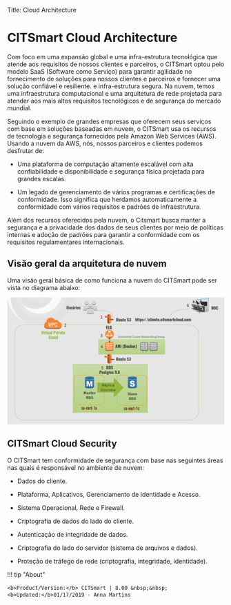 Title: Cloud Architecture

# CITSmart Cloud Architecture


Com foco em uma expansão global e uma infra-estrutura tecnológica que atende aos
requisitos de nossos clientes e parceiros, o CITSmart optou pelo modelo SaaS
(Software como Serviço) para garantir agilidade no fornecimento de soluções para
nossos clientes e parceiros e fornecer uma solução confiável e resiliente. e
infra-estrutura segura. Na nuvem, temos uma infraestrutura computacional e uma
arquitetura de rede projetada para atender aos mais altos requisitos
tecnológicos e de segurança do mercado mundial.

Seguindo o exemplo de grandes empresas que oferecem seus serviços com base em
soluções baseadas em nuvem, o CITSmart usa os recursos de tecnologia e segurança
fornecidos pela Amazon Web Services (AWS). Usando a nuvem da AWS, nós, nossos
parceiros e clientes podemos desfrutar de:

* Uma plataforma de computação altamente escalável com alta confiabilidade e
disponibilidade e segurança física projetada para grandes escalas.

* Um legado de gerenciamento de vários programas e certificações de conformidade.
Isso significa que herdamos automaticamente a conformidade com vários requisitos
e padrões de infraestrutura.

Além dos recursos oferecidos pela nuvem, o Citsmart busca manter a segurança e a
privacidade dos dados de seus clientes por meio de políticas internas e adoção
de padrões para garantir a conformidade com os requisitos regulamentares
internacionais.

Visão geral da arquitetura de nuvem
-----------------------------------

Uma visão geral básica de como funciona a nuvem do CITSmart pode ser vista no
diagrama abaixo:

![Screenshot](images/citsmart-cloud-plataform.png)

CITSmart Cloud Security
-----------------------

O CITSmart tem conformidade de segurança com base nas seguintes áreas nas quais
é responsável no ambiente de nuvem:

- Dados do cliente.

- Plataforma, Aplicativos, Gerenciamento de Identidade e Acesso.

- Sistema Operacional, Rede e Firewall.

- Criptografia de dados do lado do cliente.

- Autenticação de integridade de dados.

- Criptografia do lado do servidor (sistema de arquivos e dados).

- Proteção de tráfego de rede (criptografia, integridade, identidade).



!!! tip "About"

    <b>Product/Version:</b> CITSmart | 8.00 &nbsp;&nbsp;
    <b>Updated:</b>01/17/2019 - Anna Martins

